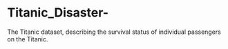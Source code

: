 # Titanic_Disaster-
The Titanic dataset, describing the survival status of individual passengers on the Titanic.
